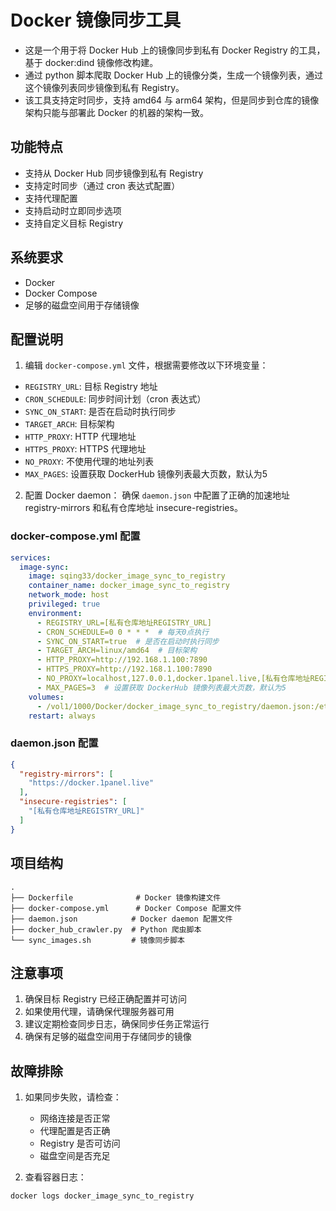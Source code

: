 # Docker 镜像同步工具

- 这是一个用于将 Docker Hub 上的镜像同步到私有 Docker Registry 的工具，基于 docker:dind 镜像修改构建。
- 通过 python 脚本爬取 Docker Hub 上的镜像分类，生成一个镜像列表，通过这个镜像列表同步镜像到私有 Registry。
- 该工具支持定时同步，支持 amd64 与 arm64 架构，但是同步到仓库的镜像架构只能与部署此 Docker 的机器的架构一致。

## 功能特点

- 支持从 Docker Hub 同步镜像到私有 Registry
- 支持定时同步（通过 cron 表达式配置）
- 支持代理配置
- 支持启动时立即同步选项
- 支持自定义目标 Registry

## 系统要求

- Docker
- Docker Compose
- 足够的磁盘空间用于存储镜像

## 配置说明

1. 编辑 `docker-compose.yml` 文件，根据需要修改以下环境变量：
- `REGISTRY_URL`: 目标 Registry 地址
- `CRON_SCHEDULE`: 同步时间计划（cron 表达式）
- `SYNC_ON_START`: 是否在启动时执行同步
- `TARGET_ARCH`: 目标架构
- `HTTP_PROXY`: HTTP 代理地址
- `HTTPS_PROXY`: HTTPS 代理地址
- `NO_PROXY`: 不使用代理的地址列表
- `MAX_PAGES`: 设置获取 DockerHub 镜像列表最大页数，默认为5

2. 配置 Docker daemon：
确保 `daemon.json` 中配置了正确的加速地址 registry-mirrors 和私有仓库地址 insecure-registries。

### docker-compose.yml 配置

```yaml
services:
  image-sync:
    image: sqing33/docker_image_sync_to_registry
    container_name: docker_image_sync_to_registry
    network_mode: host
    privileged: true
    environment:
      - REGISTRY_URL=[私有仓库地址REGISTRY_URL]
      - CRON_SCHEDULE=0 0 * * *  # 每天0点执行
      - SYNC_ON_START=true  # 是否在启动时执行同步
      - TARGET_ARCH=linux/amd64  # 目标架构
      - HTTP_PROXY=http://192.168.1.100:7890
      - HTTPS_PROXY=http://192.168.1.100:7890
      - NO_PROXY=localhost,127.0.0.1,docker.1panel.live,[私有仓库地址REGISTRY_URL]
      - MAX_PAGES=3  # 设置获取 DockerHub 镜像列表最大页数，默认为5
    volumes:
      - /vol1/1000/Docker/docker_image_sync_to_registry/daemon.json:/etc/docker/daemon.json
    restart: always
```

### daemon.json 配置

```json
{
  "registry-mirrors": [
    "https://docker.1panel.live"
  ],
  "insecure-registries": [
    "[私有仓库地址REGISTRY_URL]" 
  ]
}
```

## 项目结构

```
.
├── Dockerfile              # Docker 镜像构建文件
├── docker-compose.yml      # Docker Compose 配置文件
├── daemon.json            # Docker daemon 配置文件
├── docker_hub_crawler.py  # Python 爬虫脚本
└── sync_images.sh         # 镜像同步脚本
```

## 注意事项

1. 确保目标 Registry 已经正确配置并可访问
2. 如果使用代理，请确保代理服务器可用
3. 建议定期检查同步日志，确保同步任务正常运行
4. 确保有足够的磁盘空间用于存储同步的镜像

## 故障排除

1. 如果同步失败，请检查：
   - 网络连接是否正常
   - 代理配置是否正确
   - Registry 是否可访问
   - 磁盘空间是否充足

2. 查看容器日志：
```bash
docker logs docker_image_sync_to_registry
```
